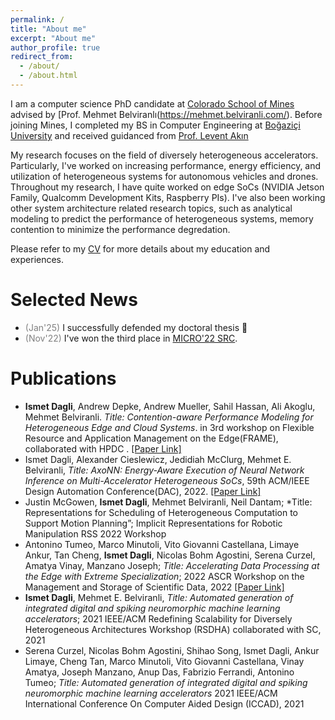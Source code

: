 ```yaml
---
permalink: /
title: "About me"
excerpt: "About me"
author_profile: true
redirect_from: 
  - /about/
  - /about.html
---
```


I am a computer science PhD candidate at [Colorado School of Mines](https://cs.mines.edu/) advised by [Prof. Mehmet Belviranlı(https://mehmet.belviranli.com/). Before joining Mines, I completed my BS in Computer Engineering at [Boğaziçi University](https://www.cmpe.boun.edu.tr/) and received guidanced from [Prof. Levent Akın](https://www.cmpe.boun.edu.tr/~akin/)

My research focuses on the field of diversely heterogeneous accelerators. Particularly, I've worked on increasing performance, energy efficiency, and utilization of heterogeneous systems for autonomous vehicles and drones. Throughout my research, I have quite worked on edge SoCs (NVIDIA Jetson Family, Qualcomm Development Kits, Raspberry PIs). I've also been working other system architecture related research topics, such as analytical modeling to predict the performance of heterogeneous systems, memory contention to minimize the performance degredation. 

Please refer to my <a href="https://ismetdagli.github.io/files/CV_IsmetDagli.pdf" target="_blank">CV</a> for more details about my education and experiences.

Selected News
=====
* <span style="color:gray">(Jan'25)</span> I successfully defended my doctoral thesis &#127881;
* <span style="color:gray">(Nov'22)</span> I've won the third place in <a href="https://src.acm.org/winners/2023" target="_blank">MICRO'22 SRC</a>.



Publications
=====
<!-- **Heterogeneous accelerators** -->
* **Ismet Dagli**, Andrew Depke, Andrew Mueller, Sahil Hassan, Ali Akoglu, Mehmet Belviranli. *Title: Contention-aware Performance Modeling for Heterogeneous Edge and Cloud Systems*. in 3rd workshop on Flexible Resource and Application Management on the Edge(FRAME), collaborated with HPDC . <a href="https://ismetdagli.github.io/files/CV_IsmetDagli.pdf" target="_blank">[Paper Link]</a>
* Ismet Dagli, Alexander Cieslewicz, Jedidiah McClurg, Mehmet E. Belviranli, *Title: AxoNN: Energy-Aware Execution of Neural Network Inference on Multi-Accelerator Heterogeneous SoCs*, 59th ACM/IEEE Design Automation Conference(DAC), 2022. <a href="https://ismetdagli.github.io/files/CV_IsmetDagli.pdf" target="_blank">[Paper Link]</a>
* Justin McGowen, **Ismet Dagli**, Mehmet Belviranli, Neil Dantam; *Title: Representations for Scheduling of Heterogeneous Computation to Support Motion Planning”; Implicit Representations for Robotic Manipulation RSS 2022 Workshop
* Antonino Tumeo, Marco Minutoli, Vito Giovanni Castellana, Limaye Ankur, Tan Cheng, **Ismet Dagli**, Nicolas Bohm Agostini, Serena Curzel, Amatya Vinay, Manzano Joseph; *Title: Accelerating Data Processing at the Edge with Extreme Specialization*; 2022 ASCR Workshop on the Management and Storage of Scientific Data, 2022 <a href="https://ismetdagli.github.io/files/CV_IsmetDagli.pdf" target="_blank">[Paper Link]</a>
* **Ismet Dagli**, Mehmet E. Belviranli, *Title: Automated generation of integrated digital and spiking neuromorphic machine learning accelerators*; 2021 IEEE/ACM Redefining Scalability for Diversely Heterogeneous Architectures Workshop (RSDHA) collaborated with SC, 2021
* Serena Curzel, Nicolas Bohm Agostini, Shihao Song, Ismet Dagli, Ankur Limaye, Cheng Tan, Marco Minutoli, Vito Giovanni Castellana, Vinay Amatya, Joseph Manzano, Anup Das, Fabrizio Ferrandi, Antonino Tumeo; *Title: Automated generation of integrated digital and spiking neuromorphic machine learning accelerators* 2021 IEEE/ACM International Conference On Computer Aided Design (ICCAD), 2021

